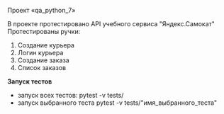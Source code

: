 ﻿Проект «qa_python_7»

В проекте протестировано API учебного сервиса "Яндекс.Самокат"
Протестированы ручки:
1. Создание курьера
2. Логин курьера
3. Создание заказа
4. Список заказов


**Запуск тестов**

- запуск всех тестов:
  pytest -v tests/
- запуск выбранного теста
  pytest -v tests/"имя_выбранного_теста"

